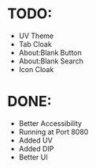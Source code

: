 
# TODO:

<ul>
   <li>UV Theme</li>
   <li>Tab Cloak</li>
   <li>About:Blank Button</li>
   <li>About:Blank Search</li>
   <li>Icon Cloak</li>
</ul>

# DONE:

<ul>
   <li>Better Accessibility</li>
   <li>Running at Port 8080</li>
   <li>Added UV</li>
   <li>Added DIP</li>
   <li>Better UI</li>
</ul>
